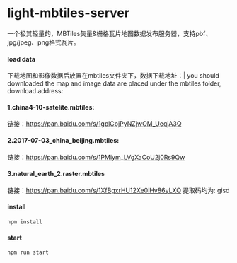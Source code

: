 # light-mbtiles-server
一个极其轻量的，MBTiles矢量&栅格瓦片地图数据发布服务器，支持pbf、jpg/jpeg、png格式瓦片。

#### **load data**
下载地图和影像数据后放置在mbtiles文件夹下，数据下载地址：| you should downloaded the map and image data are placed under the mbtiles folder, download address:
#### 1.china4-10-satelite.mbtiles:
  链接：https://pan.baidu.com/s/1gplCpjPyNZjwOM_UeqjA3Q 
#### 2.2017-07-03_china_beijing.mbtiles:
  链接：https://pan.baidu.com/s/1PMiym_LVgXaCoU2j0Rs9Qw 
#### 3.natural_earth_2.raster.mbtiles
链接：https://pan.baidu.com/s/1XfBgxrHU12Xe0iHv86yLXQ 
提取码均为: gisd
#### **install**
```
npm install
```

#### **start**
```
npm run start
```
